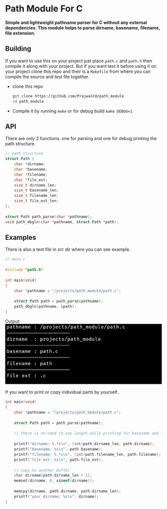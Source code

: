 # Path Module For C
**Simple and lightweight pathname parser for C without any external dependencies. This module helps to parse dirname, basename, filename, file extension.**

## Building
If you want to use this on your project just place `path.c` and `path.h` then compile it along with your project. But if you want test it before using it on your project clone this repo and their is a `Makefile` from where you can compile the source and test file together.
* clone this repo
   ```bash
   git clone https://github.com/PrajwalCH/path_module
   cd path_module
   ```
* Compile it by running `make` or for debug build `make DEBUG=1`

## API
There are only 2 functions. one for parsing and one for debug printing the path structure.

```c
// path structure
struct Path {
    char *dirname;
    char *basename;
    char *filename;
    char *file_ext;
    size_t dirname_len;
    size_t basename_len;
    size_t filename_len;
    size_t file_ext_len;
};

struct Path path_parse(char *pathname);
void path_dbgln(char *pathname, struct Path *path);
```

## Examples
There is also a test file in _src_ dir where you can see example.

```c
// main.c

#include "path.h"

int main(void)
{
    char *pathname = "/projects/path_module/path.c";

    struct Path path = path_parse(pathname);
    path_dbgln(pathname, &path);
}

```
Output: ![example-output](img/new_example.png)

If you want to print or copy individual parts by yourself..
```c
int main(void)
{
    char *pathname = "/projects/path_module/path.c";

    struct Path path = path_parse(pathname);

    // there is no need to use length while printing for basename and file extension but it's recommend to use if want to copy on another buffer for safe.

    printf("dirname: %.*s\n", (int)path.dirname_len, path.dirname);
    printf("basename: %s\n", path.basename);
    printf("filename: %.*s\n", (int)path.filename_len, path.filename);
    printf("file ext: %s\n", path.file_ext);

    // copy to another buffer
    char dirname[path.dirname_len + 1];
    memset(dirname, 0, sizeof(dirname));

    memcpy(dirname, path.dirname, path.dirname_len);
    printf("your dirname: %s\n", dirname);
}
```
